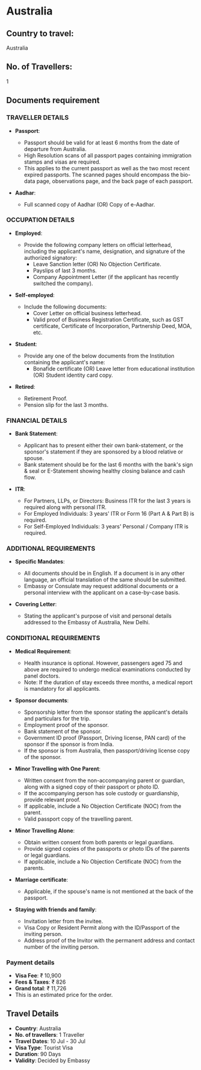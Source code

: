 # Australia

## Country to travel:
Australia

## No. of Travellers:
1

## Documents requirement

### TRAVELLER DETAILS

- **Passport**:
  - Passport should be valid for at least 6 months from the date of departure from Australia.
  - High Resolution scans of all passport pages containing immigration stamps and visas are required.
  - This applies to the current passport as well as the two most recent expired passports. The scanned pages should encompass the bio-data page, observations page, and the back page of each passport.

- **Aadhar**:
  - Full scanned copy of Aadhar (OR) Copy of e-Aadhar.

### OCCUPATION DETAILS

- **Employed**:
  - Provide the following company letters on official letterhead, including the applicant's name, designation, and signature of the authorized signatory:
    - Leave Sanction letter (OR) No Objection Certificate.
    - Payslips of last 3 months.
    - Company Appointment Letter (if the applicant has recently switched the company).

- **Self-employed**:
  - Include the following documents:
    - Cover Letter on official business letterhead.
    - Valid proof of Business Registration Certificate, such as GST certificate, Certificate of Incorporation, Partnership Deed, MOA, etc.

- **Student**:
  - Provide any one of the below documents from the Institution containing the applicant's name:
    - Bonafide certificate (OR) Leave letter from educational institution (OR) Student identity card copy.

- **Retired**:
  - Retirement Proof.
  - Pension slip for the last 3 months.

### FINANCIAL DETAILS

- **Bank Statement**:
  - Applicant has to present either their own bank-statement, or the sponsor's statement if they are sponsored by a blood relative or spouse.
  - Bank statement should be for the last 6 months with the bank's sign & seal or E-Statement showing healthy closing balance and cash flow.

- **ITR**:
  - For Partners, LLPs, or Directors: Business ITR for the last 3 years is required along with personal ITR.
  - For Employed Individuals: 3 years' ITR or Form 16 (Part A & Part B) is required.
  - For Self-Employed Individuals: 3 years' Personal / Company ITR is required.

### ADDITIONAL REQUIREMENTS

- **Specific Mandates**:
  - All documents should be in English. If a document is in any other language, an official translation of the same should be submitted.
  - Embassy or Consulate may request additional documents or a personal interview with the applicant on a case-by-case basis.

- **Covering Letter**:
  - Stating the applicant's purpose of visit and personal details addressed to the Embassy of Australia, New Delhi.

### CONDITIONAL REQUIREMENTS

- **Medical Requirement**:
  - Health insurance is optional. However, passengers aged 75 and above are required to undergo medical examinations conducted by panel doctors.
  - Note: If the duration of stay exceeds three months, a medical report is mandatory for all applicants.

- **Sponsor documents**:
  - Sponsorship letter from the sponsor stating the applicant's details and particulars for the trip.
  - Employment proof of the sponsor.
  - Bank statement of the sponsor.
  - Government ID proof (Passport, Driving license, PAN card) of the sponsor if the sponsor is from India.
  - If the sponsor is from Australia, then passport/driving license copy of the sponsor.

- **Minor Travelling with One Parent**:
  - Written consent from the non-accompanying parent or guardian, along with a signed copy of their passport or photo ID.
  - If the accompanying person has sole custody or guardianship, provide relevant proof.
  - If applicable, include a No Objection Certificate (NOC) from the parent.
  - Valid passport copy of the travelling parent.

- **Minor Travelling Alone**:
  - Obtain written consent from both parents or legal guardians.
  - Provide signed copies of the passports or photo IDs of the parents or legal guardians.
  - If applicable, include a No Objection Certificate (NOC) from the parents.

- **Marriage certificate**:
  - Applicable, if the spouse's name is not mentioned at the back of the passport.

- **Staying with friends and family**:
  - Invitation letter from the invitee.
  - Visa Copy or Resident Permit along with the ID/Passport of the inviting person.
  - Address proof of the Invitor with the permanent address and contact number of the inviting person.

### Payment details

- **Visa Fee**: ₹ 10,900
- **Fees & Taxes**: ₹ 826
- **Grand total**: ₹ 11,726
- This is an estimated price for the order.

## Travel Details

- **Country**: Australia
- **No. of travellers**: 1 Traveller
- **Travel Dates**: 10 Jul - 30 Jul
- **Visa Type**: Tourist Visa
- **Duration**: 90 Days
- **Validity**: Decided by Embassy
